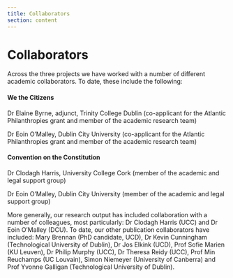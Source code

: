```yaml
---
title: Collaborators
section: content
---
```

# Collaborators

Across the three projects we have worked with a number of different academic collaborators. To date, these include the following:

#### We the Citizens
Dr Elaine Byrne, adjunct, Trinity College Dublin (co-applicant for the Atlantic Philanthropies grant and member of the academic research team)

Dr Eoin O’Malley, Dublin City University (co-applicant for the Atlantic Philanthropies grant and member of the academic research team)

 

#### Convention on the Constitution
Dr Clodagh Harris, University College Cork (member of the academic and legal support group)

Dr Eoin O’Malley, Dublin City University (member of the academic and legal support group)

More generally, our research output has included collaboration with a number of colleagues, most particularly: Dr Clodagh Harris (UCC) and Dr Eoin O’Malley (DCU). To date, our other publication collaborators have included: Mary Brennan (PhD candidate, UCD), Dr Kevin Cunningham (Technological University of Dublin), Dr Jos Elkink (UCD), Prof Sofie Marien (KU Leuven), Dr Philip Murphy (UCC), Dr Theresa Reidy (UCC), Prof Min Reuchamps (UC Louvain), Simon Niemeyer (University of Canberra) and Prof Yvonne Galligan (Technological University of Dublin).